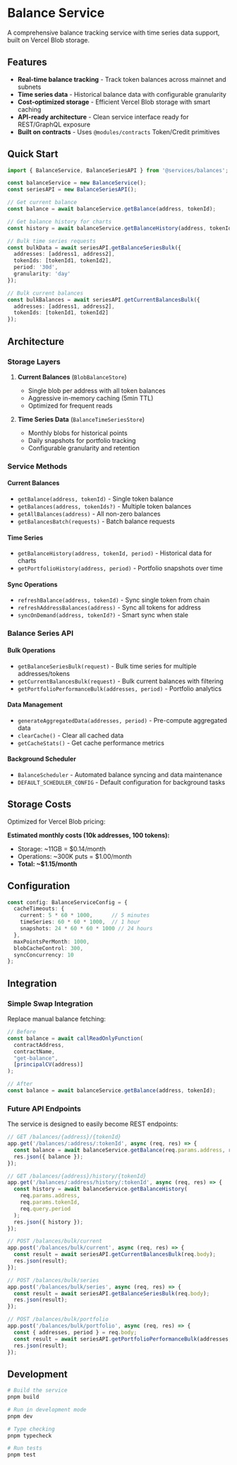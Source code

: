 # Balance Service

A comprehensive balance tracking service with time series data support, built on Vercel Blob storage.

## Features

- **Real-time balance tracking** - Track token balances across mainnet and subnets
- **Time series data** - Historical balance data with configurable granularity
- **Cost-optimized storage** - Efficient Vercel Blob storage with smart caching
- **API-ready architecture** - Clean service interface ready for REST/GraphQL exposure
- **Built on contracts** - Uses `@modules/contracts` Token/Credit primitives

## Quick Start

```typescript
import { BalanceService, BalanceSeriesAPI } from '@services/balances';

const balanceService = new BalanceService();
const seriesAPI = new BalanceSeriesAPI();

// Get current balance
const balance = await balanceService.getBalance(address, tokenId);

// Get balance history for charts
const history = await balanceService.getBalanceHistory(address, tokenId, '30d');

// Bulk time series requests
const bulkData = await seriesAPI.getBalanceSeriesBulk({
  addresses: [address1, address2],
  tokenIds: [tokenId1, tokenId2],
  period: '30d',
  granularity: 'day'
});

// Bulk current balances
const bulkBalances = await seriesAPI.getCurrentBalancesBulk({
  addresses: [address1, address2],
  tokenIds: [tokenId1, tokenId2]
});
```

## Architecture

### Storage Layers

1. **Current Balances** (`BlobBalanceStore`)
   - Single blob per address with all token balances
   - Aggressive in-memory caching (5min TTL)
   - Optimized for frequent reads

2. **Time Series Data** (`BalanceTimeSeriesStore`)
   - Monthly blobs for historical points
   - Daily snapshots for portfolio tracking
   - Configurable granularity and retention

### Service Methods

#### Current Balances
- `getBalance(address, tokenId)` - Single token balance
- `getBalances(address, tokenIds?)` - Multiple token balances
- `getAllBalances(address)` - All non-zero balances
- `getBalancesBatch(requests)` - Batch balance requests

#### Time Series
- `getBalanceHistory(address, tokenId, period)` - Historical data for charts
- `getPortfolioHistory(address, period)` - Portfolio snapshots over time

#### Sync Operations
- `refreshBalance(address, tokenId)` - Sync single token from chain
- `refreshAddressBalances(address)` - Sync all tokens for address
- `syncOnDemand(address, tokenId?)` - Smart sync when stale

### Balance Series API

#### Bulk Operations
- `getBalanceSeriesBulk(request)` - Bulk time series for multiple addresses/tokens
- `getCurrentBalancesBulk(request)` - Bulk current balances with filtering
- `getPortfolioPerformanceBulk(addresses, period)` - Portfolio analytics

#### Data Management
- `generateAggregatedData(addresses, period)` - Pre-compute aggregated data
- `clearCache()` - Clear all cached data
- `getCacheStats()` - Get cache performance metrics

#### Background Scheduler
- `BalanceScheduler` - Automated balance syncing and data maintenance
- `DEFAULT_SCHEDULER_CONFIG` - Default configuration for background tasks

## Storage Costs

Optimized for Vercel Blob pricing:

**Estimated monthly costs (10k addresses, 100 tokens):**
- Storage: ~11GB = $0.14/month
- Operations: ~300K puts = $1.00/month
- **Total: ~$1.15/month**

## Configuration

```typescript
const config: BalanceServiceConfig = {
  cacheTimeouts: {
    current: 5 * 60 * 1000,      // 5 minutes
    timeSeries: 60 * 60 * 1000,  // 1 hour
    snapshots: 24 * 60 * 60 * 1000 // 24 hours
  },
  maxPointsPerMonth: 1000,
  blobCacheControl: 300,
  syncConcurrency: 10
};
```

## Integration

### Simple Swap Integration

Replace manual balance fetching:

```typescript
// Before
const balance = await callReadOnlyFunction(
  contractAddress,
  contractName,
  "get-balance",
  [principalCV(address)]
);

// After
const balance = await balanceService.getBalance(address, tokenId);
```

### Future API Endpoints

The service is designed to easily become REST endpoints:

```typescript
// GET /balances/{address}/{tokenId}
app.get('/balances/:address/:tokenId', async (req, res) => {
  const balance = await balanceService.getBalance(req.params.address, req.params.tokenId);
  res.json({ balance });
});

// GET /balances/{address}/history/{tokenId}
app.get('/balances/:address/history/:tokenId', async (req, res) => {
  const history = await balanceService.getBalanceHistory(
    req.params.address, 
    req.params.tokenId, 
    req.query.period
  );
  res.json({ history });
});

// POST /balances/bulk/current
app.post('/balances/bulk/current', async (req, res) => {
  const result = await seriesAPI.getCurrentBalancesBulk(req.body);
  res.json(result);
});

// POST /balances/bulk/series
app.post('/balances/bulk/series', async (req, res) => {
  const result = await seriesAPI.getBalanceSeriesBulk(req.body);
  res.json(result);
});

// POST /balances/bulk/portfolio
app.post('/balances/bulk/portfolio', async (req, res) => {
  const { addresses, period } = req.body;
  const result = await seriesAPI.getPortfolioPerformanceBulk(addresses, period);
  res.json(result);
});
```

## Development

```bash
# Build the service
pnpm build

# Run in development mode
pnpm dev

# Type checking
pnpm typecheck

# Run tests
pnpm test
```